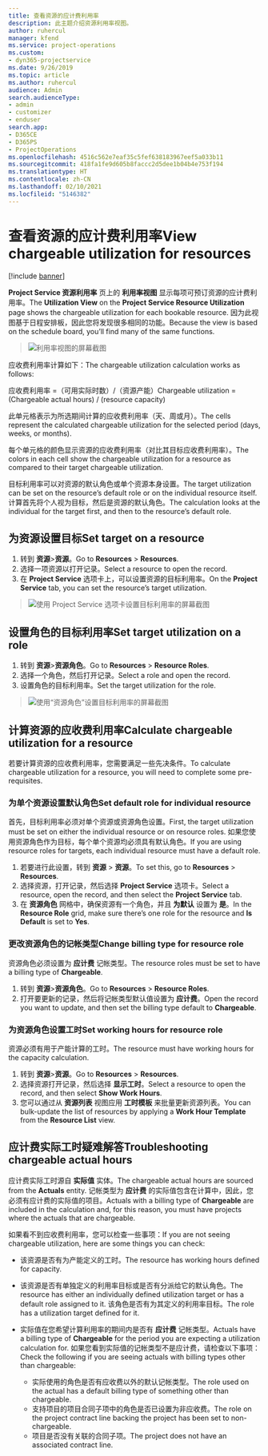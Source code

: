 ```yaml
---
title: 查看资源的应计费利用率
description: 此主题介绍资源利用率视图。
author: ruhercul
manager: kfend
ms.service: project-operations
ms.custom:
- dyn365-projectservice
ms.date: 9/26/2019
ms.topic: article
ms.author: ruhercul
audience: Admin
search.audienceType:
- admin
- customizer
- enduser
search.app:
- D365CE
- D365PS
- ProjectOperations
ms.openlocfilehash: 4516c562e7eaf35c5fef638183967eef5a033b11
ms.sourcegitcommit: 418fa1fe9d605b8faccc2d5dee1b04b4e753f194
ms.translationtype: HT
ms.contentlocale: zh-CN
ms.lasthandoff: 02/10/2021
ms.locfileid: "5146382"
---
```

# <a name="view-chargeable-utilization-for-resources"></a><span data-ttu-id="47621-103">查看资源的应计费利用率</span><span class="sxs-lookup"><span data-stu-id="47621-103">View chargeable utilization for resources</span></span>

[!include [banner](../includes/psa-now-project-operations.md)]
 
<span data-ttu-id="47621-104">**Project Service 资源利用率** 页上的 **利用率视图** 显示每项可预订资源的应计费利用率。</span><span class="sxs-lookup"><span data-stu-id="47621-104">The **Utilization View** on the **Project Service Resource Utilization** page shows the chargeable utilization for each bookable resource.</span></span> <span data-ttu-id="47621-105">因为此视图基于日程安排板，因此您将发现很多相同的功能。</span><span class="sxs-lookup"><span data-stu-id="47621-105">Because the view is based on the schedule board, you’ll find many of the same functions.</span></span>

> ![利用率视图的屏幕截图](media/FAQ-utilization-1.png)
 

<span data-ttu-id="47621-107">应收费利用率计算如下：</span><span class="sxs-lookup"><span data-stu-id="47621-107">The chargeable utilization calculation works as follows:</span></span>

   <span data-ttu-id="47621-108">应收费利用率 =（可用实际时数）/（资源产能）</span><span class="sxs-lookup"><span data-stu-id="47621-108">Chargeable utilization = (Chargeable actual hours) / (resource capacity)</span></span>

<span data-ttu-id="47621-109">此单元格表示为所选期间计算的应收费利用率（天、周或月）。</span><span class="sxs-lookup"><span data-stu-id="47621-109">The cells represent the calculated chargeable utilization for the selected period (days, weeks, or months).</span></span>

<span data-ttu-id="47621-110">每个单元格的颜色显示资源的应收费利用率（对比其目标应收费利用率）。</span><span class="sxs-lookup"><span data-stu-id="47621-110">The colors in each cell show the chargeable utilization for a resource as compared to their target chargeable utilization.</span></span> 

<span data-ttu-id="47621-111">目标利用率可以对资源的默认角色或单个资源本身设置。</span><span class="sxs-lookup"><span data-stu-id="47621-111">The target utilization can be set on the resource’s default role or on the individual resource itself.</span></span> <span data-ttu-id="47621-112">计算首先将个人视为目标，然后是资源的默认角色。</span><span class="sxs-lookup"><span data-stu-id="47621-112">The calculation looks at the individual for the target first, and then to the resource’s default role.</span></span>

## <a name="set-target-on-a-resource"></a><span data-ttu-id="47621-113">为资源设置目标</span><span class="sxs-lookup"><span data-stu-id="47621-113">Set target on a resource</span></span>

1. <span data-ttu-id="47621-114">转到 **资源**\>**资源**。</span><span class="sxs-lookup"><span data-stu-id="47621-114">Go to **Resources** \> **Resources**.</span></span> 
2. <span data-ttu-id="47621-115">选择一项资源以打开记录。</span><span class="sxs-lookup"><span data-stu-id="47621-115">Select a resource to open the record.</span></span> 
3. <span data-ttu-id="47621-116">在 **Project Service** 选项卡上，可以设置资源的目标利用率。</span><span class="sxs-lookup"><span data-stu-id="47621-116">On the **Project Service** tab, you can set the resource’s target utilization.</span></span>

> ![使用 Project Service 选项卡设置目标利用率的屏幕截图](media/FAQ-utilization-2.png)
 
## <a name="set-target-utilization-on-a-role"></a><span data-ttu-id="47621-118">设置角色的目标利用率</span><span class="sxs-lookup"><span data-stu-id="47621-118">Set target utilization on a role</span></span>

1. <span data-ttu-id="47621-119">转到 **资源**\>**资源角色**。</span><span class="sxs-lookup"><span data-stu-id="47621-119">Go to **Resources** \> **Resource Roles**.</span></span> 
2. <span data-ttu-id="47621-120">选择一个角色，然后打开记录。</span><span class="sxs-lookup"><span data-stu-id="47621-120">Select a role and open the record.</span></span> 
3. <span data-ttu-id="47621-121">设置角色的目标利用率。</span><span class="sxs-lookup"><span data-stu-id="47621-121">Set the target utilization for the role.</span></span>

> ![使用“资源角色”设置目标利用率的屏幕截图](media/FAQ-utilization-3.png)
 
## <a name="calculate-chargeable-utilization-for-a-resource"></a><span data-ttu-id="47621-123">计算资源的应收费利用率</span><span class="sxs-lookup"><span data-stu-id="47621-123">Calculate chargeable utilization for a resource</span></span>

<span data-ttu-id="47621-124">若要计算资源的应收费利用率，您需要满足一些先决条件。</span><span class="sxs-lookup"><span data-stu-id="47621-124">To calculate chargeable utilization for a resource, you will need to complete some pre-requisites.</span></span> 

### <a name="set-default-role-for-individual-resource"></a><span data-ttu-id="47621-125">为单个资源设置默认角色</span><span class="sxs-lookup"><span data-stu-id="47621-125">Set default role for individual resource</span></span>

<span data-ttu-id="47621-126">首先，目标利用率必须对单个资源或资源角色设置。</span><span class="sxs-lookup"><span data-stu-id="47621-126">First, the target utilization must be set on either the individual resource or on resource roles.</span></span> <span data-ttu-id="47621-127">如果您使用资源角色作为目标，每个单个资源均必须具有默认角色。</span><span class="sxs-lookup"><span data-stu-id="47621-127">If you are using resource roles for targets, each individual resource must have a default role.</span></span> 

1. <span data-ttu-id="47621-128">若要进行此设置，转到 **资源** \> **资源**。</span><span class="sxs-lookup"><span data-stu-id="47621-128">To set this, go to **Resources** \> **Resources**.</span></span> 
2. <span data-ttu-id="47621-129">选择资源，打开记录，然后选择 **Project Service** 选项卡。</span><span class="sxs-lookup"><span data-stu-id="47621-129">Select a resource, open the record, and then select the **Project Service** tab.</span></span> 
3. <span data-ttu-id="47621-130">在 **资源角色** 网格中，确保资源有一个角色，并且 **为默认** 设置为 **是**。</span><span class="sxs-lookup"><span data-stu-id="47621-130">In the **Resource Role** grid, make sure there’s one role for the resource and **Is Default** is set to **Yes**.</span></span>
 
### <a name="change-billing-type-for-resource-role"></a><span data-ttu-id="47621-131">更改资源角色的记帐类型</span><span class="sxs-lookup"><span data-stu-id="47621-131">Change billing type for resource role</span></span>

<span data-ttu-id="47621-132">资源角色必须设置为 **应计费** 记帐类型。</span><span class="sxs-lookup"><span data-stu-id="47621-132">The resource roles must be set to have a billing type of **Chargeable**.</span></span> 

1. <span data-ttu-id="47621-133">转到 **资源**\>**资源角色**。</span><span class="sxs-lookup"><span data-stu-id="47621-133">Go to **Resources** \> **Resource Roles**.</span></span> 
2. <span data-ttu-id="47621-134">打开要更新的记录，然后将记帐类型默认值设置为 **应计费**。</span><span class="sxs-lookup"><span data-stu-id="47621-134">Open the record you want to update, and then set the billing type default to **Chargeable**.</span></span>

### <a name="set-working-hours-for-resource-role"></a><span data-ttu-id="47621-135">为资源角色设置工时</span><span class="sxs-lookup"><span data-stu-id="47621-135">Set working hours for resource role</span></span>
 
<span data-ttu-id="47621-136">资源必须有用于产能计算的工时。</span><span class="sxs-lookup"><span data-stu-id="47621-136">The resource must have working hours for the capacity calculation.</span></span> 

1. <span data-ttu-id="47621-137">转到 **资源**\>**资源**。</span><span class="sxs-lookup"><span data-stu-id="47621-137">Go to **Resources** \> **Resources**.</span></span> 
2. <span data-ttu-id="47621-138">选择资源打开记录，然后选择 **显示工时**。</span><span class="sxs-lookup"><span data-stu-id="47621-138">Select a resource to open the record, and then select **Show Work Hours**.</span></span> 
3. <span data-ttu-id="47621-139">您可以通过从 **资源列表** 视图应用 **工时模板** 来批量更新资源列表。</span><span class="sxs-lookup"><span data-stu-id="47621-139">You can bulk-update the list of resources by applying a **Work Hour Template** from the **Resource List** view.</span></span>

## <a name="troubleshooting-chargeable-actual-hours"></a><span data-ttu-id="47621-140">应计费实际工时疑难解答</span><span class="sxs-lookup"><span data-stu-id="47621-140">Troubleshooting chargeable actual hours</span></span>

<span data-ttu-id="47621-141">应计费实际工时源自 **实际值** 实体。</span><span class="sxs-lookup"><span data-stu-id="47621-141">The chargeable actual hours are sourced from the **Actuals** entity.</span></span> <span data-ttu-id="47621-142">记帐类型为 **应计费** 的实际值包含在计算中，因此，您必须有应计费的实际值的项目。</span><span class="sxs-lookup"><span data-stu-id="47621-142">Actuals with a billing type of **Chargeable** are included in the calculation and, for this reason, you must have projects where the actuals that are chargeable.</span></span>

<span data-ttu-id="47621-143">如果看不到应收费利用率，您可以检查一些事项：</span><span class="sxs-lookup"><span data-stu-id="47621-143">If you are not seeing chargeable utilization, here are some things you can check:</span></span>

- <span data-ttu-id="47621-144">该资源是否有为产能定义的工时。</span><span class="sxs-lookup"><span data-stu-id="47621-144">The resource has working hours defined for capacity.</span></span>
- <span data-ttu-id="47621-145">该资源是否有单独定义的利用率目标或是否有分派给它的默认角色。</span><span class="sxs-lookup"><span data-stu-id="47621-145">The resource has either an individually defined utilization target or has a default role assigned to it.</span></span> <span data-ttu-id="47621-146">该角色是否有为其定义的利用率目标。</span><span class="sxs-lookup"><span data-stu-id="47621-146">The role has a utilization target defined for it.</span></span>
- <span data-ttu-id="47621-147">实际值在您希望计算利用率的期间内是否有 **应计费** 记帐类型。</span><span class="sxs-lookup"><span data-stu-id="47621-147">Actuals have a billing type of **Chargeable** for the period you are expecting a utilization calculation for.</span></span> <span data-ttu-id="47621-148">如果您看到实际值的记帐类型不是应计费，请检查以下事项：</span><span class="sxs-lookup"><span data-stu-id="47621-148">Check the following if you are seeing actuals with billing types other than chargeable:</span></span>

  - <span data-ttu-id="47621-149">实际使用的角色是否有应收费以外的默认记帐类型。</span><span class="sxs-lookup"><span data-stu-id="47621-149">The role used on the actual has a default billing type of something other than chargeable.</span></span>
  - <span data-ttu-id="47621-150">支持项目的项目合同子项中的角色是否已设置为非应收费。</span><span class="sxs-lookup"><span data-stu-id="47621-150">The role on the project contract line backing the project has been set to non-chargeable.</span></span>
  - <span data-ttu-id="47621-151">项目是否没有关联的合同子项。</span><span class="sxs-lookup"><span data-stu-id="47621-151">The project does not have an associated contract line.</span></span>


